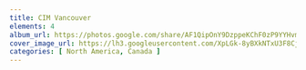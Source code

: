 ```yaml
---
title: CIM Vancouver
elements: 4
album_url: https://photos.google.com/share/AF1QipOnY9DzppeKChF0zP9YYHvm3aWd4EuIHpf59wIrRa_XatN4jTH7BLx8UahqTcouiQ?key=emItOUFMNG8zbEQ2SGhuRFZ3RGl0YnBmV0M2T3pn
cover_image_url: https://lh3.googleusercontent.com/XpLGk-8yBXkNTxU3F8CjS6zW6wZQmrxhyic99KvdPa6mwuThzailnoh1QMstybbewYJlLnoCV4OgDJdVfq2S53-k9hDvZ0eKXHuG1Z5LTnHpyoXvgzdv9vqPjnGJi_mf2PLXQp0mj88SZgOZclP0emEM8Bkibct2RobtApI6GgbLwhlCiiNYSsWpjqdGE10K3yHDvGByyANY-Rm5ddYkkZsFtDAr4fM9vX-08VbndhKkRx4pSME5xVAmSZ8YbHhG-PZaOUH2yXSohNS3LM_dBmciHx_KeguabfvmITAgjpzXdOuwBrk0MnTMFZeGFemojkqGAKwtz7E3K6iuT6X7SPOcCbgM-flIsvizLBd9RBBJ6emieWc2kF73PMJiUBXh6mHflVVfdH2Lv6hPb3R-yrBuTp_UW53ax6nYw5QdZFAAIqz3Nan8JoHpZVHzPVYYjoXMe7z5_SjykytGQ85eRE4kc8wmXQVCVTWcrSB1V7JH7T6ddoaz6UOJsmOgL67y47uJ1iD-EIIbFHwzyDrrCFJ1WWS_AEodPh30kT5K6DuUvHeAAvg-1EAWTjqDtaMXAJEHcJJURodj1m2jdzgqpgULbAjrKfw9tsAbF3oh42vV4nOtzMVLOHJImBV_wpLl4TEjamSoTCCeQPNgE0sIyvfnpg=s195-p-k-no
categories: [ North America, Canada ]
---
```

